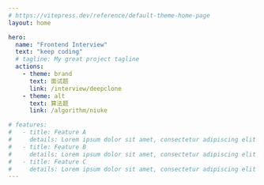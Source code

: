 ```yaml
---
# https://vitepress.dev/reference/default-theme-home-page
layout: home

hero:
  name: "Frontend Interview"
  text: "keep coding"
  # tagline: My great project tagline
  actions:
    - theme: brand
      text: 面试题
      link: /interview/deepclone
    - theme: alt
      text: 算法题
      link: /algorithm/niuke

# features:
#   - title: Feature A
#     details: Lorem ipsum dolor sit amet, consectetur adipiscing elit
#   - title: Feature B
#     details: Lorem ipsum dolor sit amet, consectetur adipiscing elit
#   - title: Feature C
#     details: Lorem ipsum dolor sit amet, consectetur adipiscing elit
---
```


